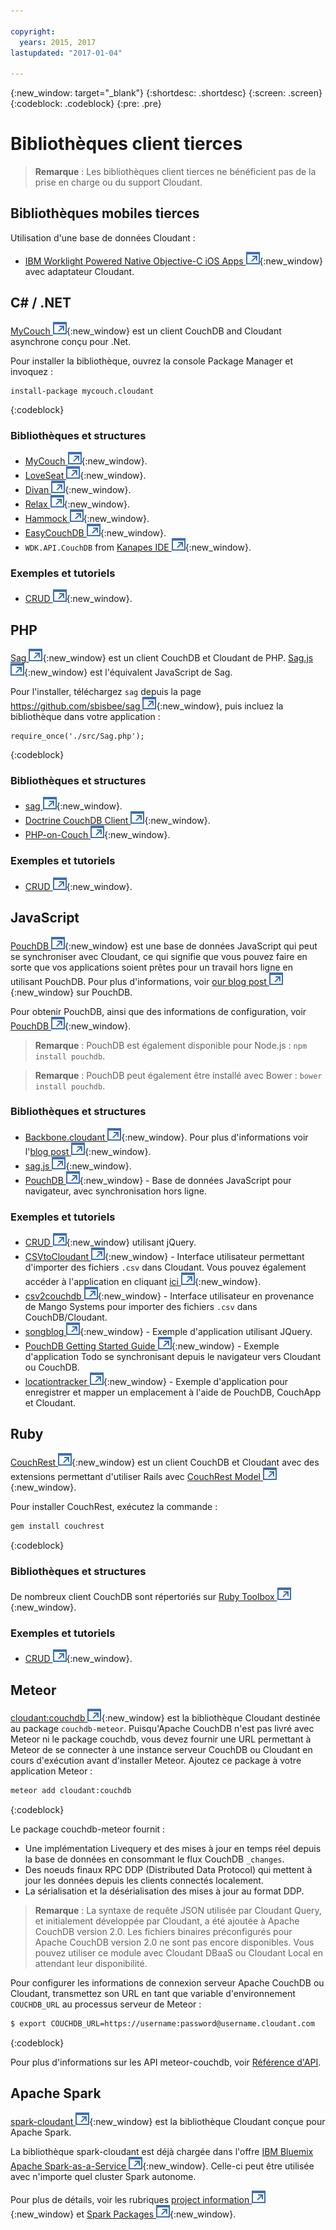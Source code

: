 ```yaml
---

copyright:
  years: 2015, 2017
lastupdated: "2017-01-04"

---
```


{:new_window: target="_blank"}
{:shortdesc: .shortdesc}
{:screen: .screen}
{:codeblock: .codeblock}
{:pre: .pre}

# Bibliothèques client tierces

>   **Remarque** : Les bibliothèques client tierces ne bénéficient pas de la prise en charge ou du support Cloudant.

## Bibliothèques mobiles tierces

Utilisation d'une base de données Cloudant :

-   [IBM Worklight Powered Native Objective-C iOS Apps ![External link icon](../images/launch-glyph.svg "External link icon")](http://www.tricedesigns.com/2014/11/17/ibm-worklight-powered-native-objective-c-ios-apps/){:new_window} avec adaptateur Cloudant.

## C# / .NET

[MyCouch ![External link icon](../images/launch-glyph.svg "External link icon")](https://github.com/danielwertheim/mycouch){:new_window} est un client CouchDB and Cloudant asynchrone conçu pour .Net.

Pour installer la bibliothèque, ouvrez la console Package Manager et invoquez :

```
install-package mycouch.cloudant
```
{:codeblock}

### Bibliothèques et structures

-   [MyCouch ![External link icon](../images/launch-glyph.svg "External link icon")](https://github.com/danielwertheim/mycouch){:new_window}.
-   [LoveSeat ![External link icon](../images/launch-glyph.svg "External link icon")](https://github.com/soitgoes/LoveSeat){:new_window}.
-   [Divan ![External link icon](../images/launch-glyph.svg "External link icon")](https://github.com/foretagsplatsen/Divan){:new_window}.
-   [Relax ![External link icon](../images/launch-glyph.svg "External link icon")](https://github.com/arobson/Relax){:new_window}.
-   [Hammock ![External link icon](../images/launch-glyph.svg "External link icon")](http://code.google.com/p/relax-net/){:new_window}.
-   [EasyCouchDB ![External link icon](../images/launch-glyph.svg "External link icon")](https://github.com/hhariri/EasyCouchDB){:new_window}.
-   `WDK.API.CouchDB` from [Kanapes IDE ![External link icon](../images/launch-glyph.svg "External link icon")](http://kanapeside.com/){:new_window}.

### Exemples et tutoriels

-   [CRUD ![External link icon](../images/launch-glyph.svg "External link icon")](https://github.com/cloudant/haengematte/tree/master/c%23){:new_window}.

## PHP

[Sag ![External link icon](../images/launch-glyph.svg "External link icon")](https://github.com/sbisbee/sag){:new_window} est un client CouchDB et Cloudant de PHP.
[Sag.js ![External link icon](../images/launch-glyph.svg "External link icon")](https://github.com/sbisbee/sag-js){:new_window} est l'équivalent JavaScript de Sag.

Pour l'installer, téléchargez `sag` depuis la page [https://github.com/sbisbee/sag ![External link icon](../images/launch-glyph.svg "External link icon")](https://github.com/sbisbee/sag){:new_window}, puis incluez la bibliothèque dans votre application :

```
require_once('./src/Sag.php');
```
{:codeblock}

### Bibliothèques et structures

-   [sag ![External link icon](../images/launch-glyph.svg "External link icon")](https://github.com/sbisbee/sag){:new_window}.
-   [Doctrine CouchDB Client ![External link icon](../images/launch-glyph.svg "External link icon")](https://github.com/doctrine/couchdb-client){:new_window}.
-   [PHP-on-Couch ![External link icon](../images/launch-glyph.svg "External link icon")](https://github.com/dready92/PHP-on-Couch){:new_window}.

### Exemples et tutoriels

-   [CRUD ![External link icon](../images/launch-glyph.svg "External link icon")](https://github.com/cloudant/haengematte/tree/master/php){:new_window}.

## JavaScript

[PouchDB ![External link icon](../images/launch-glyph.svg "External link icon")](http://pouchdb.com/){:new_window} est une base de données JavaScript qui peut se synchroniser avec Cloudant, ce qui signifie que vous pouvez faire en sorte que vos applications soient prêtes pour un travail hors ligne en utilisant PouchDB.
Pour plus d'informations, voir [our blog post ![External link icon](../images/launch-glyph.svg "External link icon")](https://cloudant.com/blog/pouchdb){:new_window} sur PouchDB.

Pour obtenir PouchDB, ainsi que des informations de configuration, voir [PouchDB ![External link icon](../images/launch-glyph.svg "External link icon")](http://pouchdb.com/){:new_window}.

>   **Remarque** : PouchDB est également disponible pour Node.js : `npm install pouchdb`.

>   **Remarque** : PouchDB peut également être installé avec Bower : `bower install pouchdb`.

### Bibliothèques et structures

-   [Backbone.cloudant ![External link icon](../images/launch-glyph.svg "External link icon")](https://github.com/cloudant-labs/backbone.cloudant){:new_window}.
    Pour plus d'informations voir l'[blog post ![External link icon](../images/launch-glyph.svg "External link icon")](https://cloudant.com/blog/backbone-and-cloudant/){:new_window}.
-   [sag.js ![External link icon](../images/launch-glyph.svg "External link icon")](https://github.com/sbisbee/sag-js){:new_window}.
-   [PouchDB ![External link icon](../images/launch-glyph.svg "External link icon")](http://pouchdb.com/){:new_window} - Base de données JavaScript pour navigateur, avec synchronisation hors ligne.

### Exemples et tutoriels

-   [CRUD ![External link icon](../images/launch-glyph.svg "External link icon")](https://github.com/cloudant/haengematte/tree/master/javascript-jquery){:new_window} utilisant jQuery.
-   [CSVtoCloudant ![External link icon](../images/launch-glyph.svg "External link icon")](https://github.com/michellephung/CSVtoCloudant){:new_window} - Interface utilisateur permettant d'importer des fichiers `.csv` dans Cloudant.
    Vous pouvez également accéder à l'application en cliquant [ici ![External link icon](../images/launch-glyph.svg "External link icon")](https://michellephung.github.io/CSVtoCloudant/){:new_window}.
-   [csv2couchdb ![External link icon](../images/launch-glyph.svg "External link icon")](https://github.com/Mango-information-systems/csv2couchdb){:new_window} - Interface utilisateur en provenance de Mango Systems pour importer des fichiers `.csv` dans CouchDB/Cloudant.
-   [songblog ![External link icon](../images/launch-glyph.svg "External link icon")](https://github.com/millayr/songblog){:new_window} - Exemple d'application utilisant JQuery.
-   [PouchDB Getting Started Guide ![External link icon](../images/launch-glyph.svg "External link icon")](http://pouchdb.com/getting-started.html){:new_window} - Exemple d'application Todo se synchronisant depuis le navigateur vers Cloudant ou CouchDB.
-   [locationtracker ![External link icon](../images/launch-glyph.svg "External link icon")](https://github.com/rajrsingh/locationtracker){:new_window} - Exemple d'application pour enregistrer et mapper un emplacement à l'aide de PouchDB, CouchApp et Cloudant.

## Ruby

[CouchRest ![External link icon](../images/launch-glyph.svg "External link icon")](https://github.com/couchrest/couchrest){:new_window} est un client CouchDB et Cloudant avec des extensions permettant d'utiliser Rails avec [CouchRest Model ![External link icon](../images/launch-glyph.svg "External link icon")](https://github.com/couchrest/couchrest_model){:new_window}.

Pour installer CouchRest, exécutez la commande :

```sh
gem install couchrest
```
{:codeblock}

### Bibliothèques et structures

De nombreux client CouchDB sont répertoriés sur [Ruby Toolbox ![External link icon](../images/launch-glyph.svg "External link icon")](https://www.ruby-toolbox.com/categories/couchdb_clients){:new_window}.

### Exemples et tutoriels

-   [CRUD ![External link icon](../images/launch-glyph.svg "External link icon")](https://github.com/cloudant/haengematte/tree/master/ruby){:new_window}.

<div id="couchdb"></div>

## Meteor

[cloudant:couchdb ![External link icon](../images/launch-glyph.svg "External link icon")](https://atmospherejs.com/cloudant/couchdb){:new_window} est la bibliothèque Cloudant destinée au package `couchdb-meteor`.
Puisqu'Apache CouchDB n'est pas livré avec Meteor ni le package couchdb, vous devez fournir une URL permettant à Meteor de se connecter à une instance serveur CouchDB ou Cloudant en cours d'exécution avant d'installer Meteor.
Ajoutez ce package à votre application Meteor :

```sh
meteor add cloudant:couchdb
```
{:codeblock}

Le package couchdb-meteor fournit :

-   Une implémentation Livequery et des mises à jour en temps réel depuis la base de données en consommant le flux CouchDB `_changes`.
-   Des noeuds finaux RPC DDP (Distributed Data Protocol) qui mettent à jour les données depuis les clients connectés localement.
-   La sérialisation et la désérialisation des mises à jour au format DDP.

>   **Remarque** : La syntaxe de requête JSON utilisée par Cloudant Query,
    et initialement développée par Cloudant, a été ajoutée à Apache CouchDB version 2.0.
    Les fichiers binaires préconfigurés pour Apache CouchDB version 2.0 ne sont pas encore disponibles.
    Vous pouvez utiliser ce module avec Cloudant DBaaS ou Cloudant Local en attendant leur disponibilité.

Pour configurer les informations de connexion serveur Apache CouchDB ou Cloudant, transmettez son URL en tant que variable d'environnement `COUCHDB_URL` au processus serveur de Meteor :

```sh
$ export COUCHDB_URL=https://username:password@username.cloudant.com
```
{:codeblock}

Pour plus d'informations sur les API meteor-couchdb, voir [Référence d'API](../api/index.html). 

## Apache Spark

[spark-cloudant ![External link icon](../images/launch-glyph.svg "External link icon")](https://github.com/cloudant-labs/spark-cloudant){:new_window} est la bibliothèque Cloudant conçue pour Apache Spark.

La bibliothèque spark-cloudant est déjà chargée dans l'offre [IBM Bluemix Apache Spark-as-a-Service ![External link icon](../images/launch-glyph.svg "External link icon")](https://console.ng.bluemix.net/catalog/services/apache-spark/){:new_window}.
Celle-ci peut être utilisée avec n'importe quel cluster Spark autonome.

Pour plus de détails, voir les rubriques [project information ![External link icon](../images/launch-glyph.svg "External link icon")](https://github.com/cloudant-labs/spark-cloudant){:new_window} et [Spark Packages ![External link icon](../images/launch-glyph.svg "External link icon")](https://spark-packages.org/package/cloudant-labs/spark-cloudant){:new_window}.

